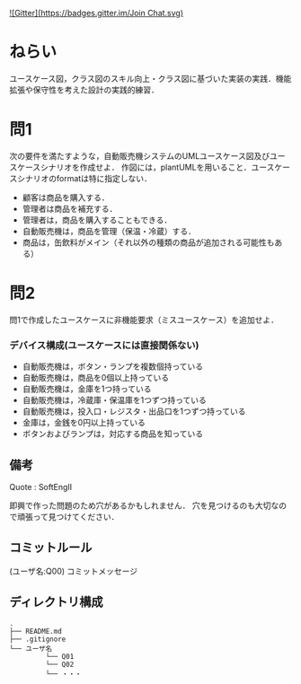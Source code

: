 [![Gitter](https://badges.gitter.im/Join Chat.svg)](https://gitter.im/MaxMEllon/plantUML-recture)

# ねらい

ユースケース図，クラス図のスキル向上・クラス図に基づいた実装の実践．機能拡張や保守性を考えた設計の実践的練習．

# 問1

次の要件を満たすような，自動販売機システムのUMLユースケース図及びユースケースシナリオを作成せよ．
作図には，plantUMLを用いること．ユースケースシナリオのformatは特に指定しない．

- 顧客は商品を購入する．
- 管理者は商品を補充する．
- 管理者は，商品を購入することもできる．
- 自動販売機は，商品を管理（保温・冷蔵）する．
- 商品は，缶飲料がメイン（それ以外の種類の商品が追加される可能性もある）

# 問2

問1で作成したユースケースに非機能要求（ミスユースケース）を追加せよ．

### デバイス構成(ユースケースには直接関係ない)

- 自動販売機は，ボタン・ランプを複数個持っている
- 自動販売機は，商品を0個以上持っている
- 自動販売機は，金庫を1つ持っている
- 自動販売機は，冷蔵庫・保温庫を1つずつ持っている
- 自動販売機は，投入口・レジスタ・出品口を1つずつ持っている
- 金庫は，金銭を0円以上持っている
- ボタンおよびランプは，対応する商品を知っている

## 備考

Quote : SoftEngII

即興で作った問題のため穴があるかもしれません．
穴を見つけるのも大切なので頑張って見つけてください．

## コミットルール

(ユーザ名:Q00) コミットメッセージ

## ディレクトリ構成

```
.
├── README.md
├── .gitignore
└── ユーザ名
         └── Q01
         └── Q02
         └── ・・・
```

